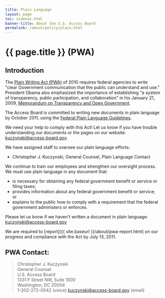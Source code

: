 ```yaml
---
title: Plain Language
layout: page
toc: sidenav.html
banner-title: About the U.S. Access Board
permalink: /about/policy/plain.html
---
```


# {{ page.title }} (PWA)

## Introduction

The [Plain Writing Act (PWA)](http://www.gpo.gov/fdsys/pkg/PLAW-111publ274/pdf/PLAW-111publ274.pdf "Public Law 111-274 (PDF)") of 2010 requires federal agencies to write "clear Government communication that the public can understand and use."  President Obama also emphasized the importance of establishing "a system of transparency, public participation, and collaboration" in his January 21, 2009, [Memorandum on Transparency and Open Government](https://www.federalregister.gov/d/E9-1777).

The Access Board is committed to writing new documents in plain language by October 2011, using the [Federal Plain Language Guidelines](https://www.plainlanguage.gov/guidelines/).

We need your help to comply with this Act!  Let us know if you have trouble understanding our documents or the pages on our website: <kuczynski@access-board.gov>.

We have assigned staff to oversee our plain language efforts:

-   Christopher J. Kuczynski, General Counsel, Plain Language Contact

We continue to train our employees and strengthen our oversight process.  We must use plain language in any document that:

-   is necessary for obtaining any federal government benefit or service or filing taxes;
-   provides information about any federal government benefit or service; or
-   explains to the public how to comply with a requirement that the federal government administers or enforces.

Please let us know if we haven't written a document in plain language:  <kuczynski@access-board.gov>

We are required to [report]({{ site.baseurl }}/about/pwa-report.html) on our progress and compliance with the Act by July 13, 2011.

## PWA Contact:

> Christopher J. Kuczynski  
> General Counsel  
> U.S. Access Board  
> 1331 F Street NW, Suite 1000  
> Washington, DC 20004  
> 1-202-272-0042 (voice)
> <kuczynski@access-board.gov> (email)
